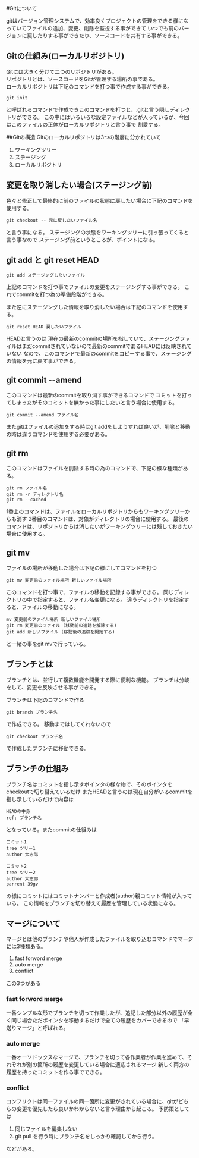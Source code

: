 #Gitについて

gitはバージョン管理システムで、効率良くプロジェクトの管理をできる様になっていてファイルの追加、変更、削除を監視する事ができて
いつでも前のバージョンに戻したりする事ができたり、ソースコードを共有する事ができる。

## Gitの仕組み(ローカルリポジトリ)
Gitには大きく分けて二つのリポジトリがある。  
リポジトリとは、ソースコードをGitが管理する場所の事である。  
ローカルリポジトリは下記のコマンドを打つ事で作成する事ができる。
```
git init
```

と呼ばれるコマンドで作成できこのコマンドを打つと、.gitと言う隠しディレクトリができる。
この中にはいろいろな設定ファイルなどが入っているが、今回はこのファイルの正体がローカルリポジトリと言う事で
割愛する。

##Gitの構造
Gitのローカルリポジトリは3つの階層に分かれていて
1. ワーキングツリー
2. ステージング
3. ローカルリポジトリ

## 変更を取り消したい場合(ステージング前)
色々と修正して最終的に前のファイルの状態に戻したい場合に下記のコマンドを使用する。
```
git checkout -- 元に戻したいファイル名
```
と言う事になる。
ステージングの状態をワーキングツリーに引っ張ってくると言う事なので
ステージング前というところが、ポイントになる。


## git add と git reset HEAD
```
git add ステージングしたいファイル
```

上記のコマンドを打つ事でファイルの変更をステージングする事ができる。
これでcommitを打つ為の準備段階ができる。

また逆にステージングした情報を取り消したい場合は下記のコマンドを使用する。
```
git reset HEAD 戻したいファイル
```
HEADと言うのは
現在の最新のcommitの場所を指していて、ステージングファイルはまだcommitされていないので最新のcommitであるHEADには反映されていない
なので、このコマンドで最新のcommitをコピーする事で、ステージングの情報を元に戻す事ができる。

## git commit --amend

このコマンドは最新のcommitを取り消す事ができるコマンドで
コミットを打ってしまったがそのコミットを無かった事にしたいと言う場合に使用する。  

```
git commit --amend ファイル名
```

またgitはファイルの追加をする時はgit addをしようすれば良いが、削除と移動の時は違うコマンドを使用する必要がある。

## git rm

このコマンドはファイルを削除する時の為のコマンドで、下記の様な種類がある。
```
git rm ファイル名
git rm -r ディレクトリ名
git rm --cached
```

1番上のコマンドは、ファイルをローカルリポジトリからもワーキングツリーからも消す
2番目のコマンドは、対象がディレクトリの場合に使用する。
最後のコマンドは、リポジトリからは消したいがワーキングツリーには残しておきたい場合に使用する。

## git mv
ファイルの場所が移動した場合は下記の様にしてコマンドを打つ
```
git mv 変更前のファイル場所 新しいファイル場所
```

このコマンドを打つ事で、ファイルの移動を記録する事ができる。
同じディレクトリの中で指定すると、ファイル名変更になる。
違うディレクトリを指定すると、ファイルの移動になる。

```
mv 変更前のファイル場所 新しいファイル場所
git rm 変更前のファイル (移動前の追跡を解除する)
git add 新しいファイル (移動後の追跡を開始する)
```
と一緒の事をgit mvで行っている。


## ブランチとは
ブランチとは、並行して複数機能を開発する際に便利な機能。
ブランチは分岐をして、変更を反映させる事ができる。

ブランチは下記のコマンドで作る

```
git branch ブランチ名 
```
で作成できる。
移動まではしてくれないので
```
git checkout ブランチ名
```
で作成したブランチに移動できる。

## ブランチの仕組み
ブランチ名はコミットを指し示すポインタの様な物で、そのポインタをcheckoutで切り替えているだけ
またHEADと言うのは現在自分がいるcommitを指し示しているだけで内容は

```
HEADの中身
ref: ブランチ名
```

となっている。またcommitの仕組みは

```
コミット1
tree ツリー1
author 大志郎
```
```
コミット2
tree ツリー2
author 大志郎
parrent 39gv
```
の様にコミットにはコミットナンバーと作成者(author)親コミット情報が入っている。
この情報をブランチを切り替えて履歴を管理している状態になる。

## マージについて

マージとは他のブランチや他人が作成したファイルを取り込むコマンドでマージには3種類ある。

1. fast forword merge
2. auto merge
3. conflict

この3つがある

### fast forword merge
一番シンプルな形でブランチを切って作業したが、追記した部分以外の履歴が全く同じ場合ただポインタを移動するだけで全ての履歴をカバーできるので
「早送りマージ」と呼ばれる。

### auto merge
一番オーソドックスなマージで、ブランチを切って各作業者が作業を進めて、それぞれが別の箇所の履歴を変更している場合に適応されるマージ
新しく両方の履歴を持ったコミットを作る事でできる。

### conflict
コンフリクトは同一ファイルの同一箇所に変更がされている場合に、gitがどちらの変更を優先したら良いかわからないと言う理由から起こる。
予防策としては

1. 同じファイルを編集しない
2. git pull を行う時にブランチ名をしっかり確認してから行う。

などがある。







